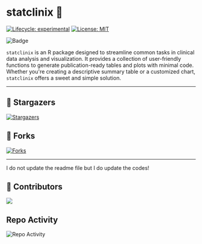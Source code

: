 # statclinix 🍬

[![Lifecycle: experimental](https://img.shields.io/badge/lifecycle-experimental-orange.svg)](https://lifecycle.r-lib.org/articles/stages.html#experimental)
[![License: MIT](https://img.shields.io/badge/License-MIT-yellow.svg)](https://opensource.org/licenses/MIT)

![Badge](https://hitscounter.dev/api/hit?url=https%3A%2F%2Fgithub.com%2Frana2hin%2Fstatclinix%2F&label=Visitor&icon=suit-heart&color=%230aa2c0&message=&style=for-the-badge&tz=UTC)

`statclinix` is an R package designed to streamline common tasks in clinical data analysis and visualization. It provides a collection of user-friendly functions to generate publication-ready tables and plots with minimal code. Whether you're creating a descriptive summary table or a customized chart, `statclinix` offers a sweet and simple solution.

---
## 🌟 Stargazers

<a href="https://github.com/rana2hin/statclinix/stargazers">
  <img src="https://reporoster.com/stars/rana2hin/statclinix" alt="Stargazers" />
</a>

## 🍴 Forks

<a href="https://github.com/rana2hin/statclinix/forks">
  <img src="https://reporoster.com/forks/rana2hin/statclinix" alt="Forks" />
</a>

---
I do not update the readme file but I do update the codes!

## 👥 Contributors

<a href="https://github.com/rana2hin/statclinix/graphs/contributors">
  <img src="https://contrib.rocks/image?repo=rana2hin/statclinix" />
</a>

## Repo Activity

![Repo Activity](https://repobeats.axiom.co/api/embed/94e61d46859061470cdf238cbad04e80bcc57300.svg "Repobeats analytics image")
